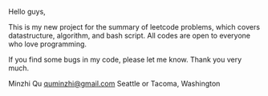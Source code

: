 Hello guys,

This is my new project for the summary of leetcode problems, which covers datastructure, algorithm, and bash script. All codes are open to everyone who love programming.

If you find some bugs in my code, please let me know. Thank you very much.

Minzhi Qu
quminzhi@gmail.com
Seattle or Tacoma, Washington
